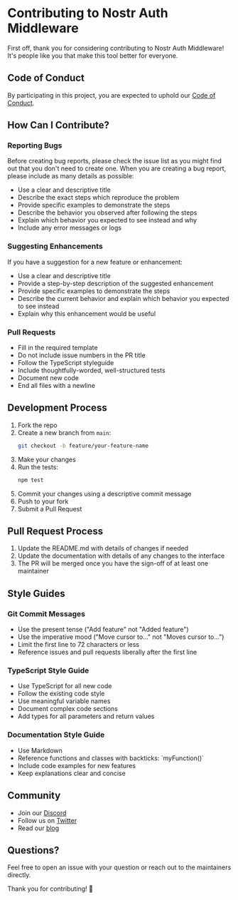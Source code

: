 # Contributing to Nostr Auth Middleware

First off, thank you for considering contributing to Nostr Auth Middleware! It's people like you that make this tool better for everyone.

## Code of Conduct

By participating in this project, you are expected to uphold our [Code of Conduct](CODE_OF_CONDUCT.md).

## How Can I Contribute?

### Reporting Bugs

Before creating bug reports, please check the issue list as you might find out that you don't need to create one. When you are creating a bug report, please include as many details as possible:

* Use a clear and descriptive title
* Describe the exact steps which reproduce the problem
* Provide specific examples to demonstrate the steps
* Describe the behavior you observed after following the steps
* Explain which behavior you expected to see instead and why
* Include any error messages or logs

### Suggesting Enhancements

If you have a suggestion for a new feature or enhancement:

* Use a clear and descriptive title
* Provide a step-by-step description of the suggested enhancement
* Provide specific examples to demonstrate the steps
* Describe the current behavior and explain which behavior you expected to see instead
* Explain why this enhancement would be useful

### Pull Requests

* Fill in the required template
* Do not include issue numbers in the PR title
* Follow the TypeScript styleguide
* Include thoughtfully-worded, well-structured tests
* Document new code
* End all files with a newline

## Development Process

1. Fork the repo
2. Create a new branch from `main`:
   ```bash
   git checkout -b feature/your-feature-name
   ```
3. Make your changes
4. Run the tests:
   ```bash
   npm test
   ```
5. Commit your changes using a descriptive commit message
6. Push to your fork
7. Submit a Pull Request

## Pull Request Process

1. Update the README.md with details of changes if needed
2. Update the documentation with details of any changes to the interface
3. The PR will be merged once you have the sign-off of at least one maintainer

## Style Guides

### Git Commit Messages

* Use the present tense ("Add feature" not "Added feature")
* Use the imperative mood ("Move cursor to..." not "Moves cursor to...")
* Limit the first line to 72 characters or less
* Reference issues and pull requests liberally after the first line

### TypeScript Style Guide

* Use TypeScript for all new code
* Follow the existing code style
* Use meaningful variable names
* Document complex code sections
* Add types for all parameters and return values

### Documentation Style Guide

* Use Markdown
* Reference functions and classes with backticks: \`myFunction()\`
* Include code examples for new features
* Keep explanations clear and concise

## Community

* Join our [Discord](https://discord.gg/your-invite-link)
* Follow us on [Twitter](https://twitter.com/your-handle)
* Read our [blog](https://your-blog-url.com)

## Questions?

Feel free to open an issue with your question or reach out to the maintainers directly.

Thank you for contributing! 🚀

